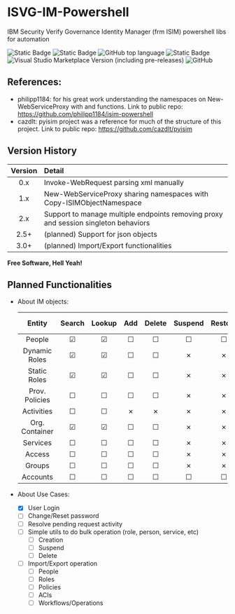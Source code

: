 # ISVG-IM-Powershell
IBM Security Verify Governance Identity Manager (frm ISIM) powershell libs for automation

![Static Badge](https://img.shields.io/badge/version-2.3.3c-green)
![Static Badge](https://img.shields.io/badge/status-on%20development-yellowgreen)
![GitHub top language](https://img.shields.io/github/languages/top/lvalovits/ISVG-IM-Powershell?logo=powershell)
![Static Badge](https://img.shields.io/badge/PowerShell-v5.1-blue?logo=powershell)
![Visual Studio Marketplace Version (including pre-releases)](https://img.shields.io/visual-studio-marketplace/v/ms-vscode.powershell?logo=visualstudiocode)
![GitHub](https://img.shields.io/github/license/lvalovits/ISVG-IM-Powershell)

## References:
 * philipp1184:	for his great work understanding the namespaces on New-WebServiceProxy with <Copy-ISIMObjectNamespace> and <Convert-2WSAttr> functions. Link to public repo: https://github.com/philipp1184/isim-powershell
* cazdlt:			pyisim project was a reference for much of the structure of this project. Link to public repo: https://github.com/cazdlt/pyisim

## Version History

|	Version	|	Detail																				|
|:---------:|:--------------------------------------------------------------------------------------|
|	0.x		|	Invoke-WebRequest parsing xml manually												|
|	1.x		|	New-WebServiceProxy sharing namespaces with Copy-ISIMObjectNamespace				|
|	2.x		|	Support to manage multiple endpoints removing proxy and session singleton behaviors	|
|   2.5+	|	(planned) Support for json objects													|
|   3.0+	|	(planned) Import/Export functionalities												|

**Free Software, Hell Yeah!**

## Planned Functionalities
- About IM objects:

	|	Entity			|	Search	|	Lookup	|	Add		|	Delete	|	Suspend	|	Restore	|	Modify	<br> fdsaf|
	|:-----------------:|:---------:|:---------:|:---------:|:---------:|:---------:|:---------:|:---------:|
	|	People			|	&#9745;	|	&#9745;	|	&#9744;	|	&#9744;	|	&#9744;	|	&#9744;	|	&#9744;	|
	|	Dynamic Roles	|	&#9745;	|	&#9745;	|	&#9744;	|	&#9744;	|	&cross;	|	&cross;	|	&#9744;	|
	|	Static Roles	|	&#9745;	|	&#9745;	|	&#9744;	|	&#9744;	|	&cross;	|	&cross;	|	&#9744;	|
	|	Prov. Policies	|	&#9744;	|	&#9744;	|	&#9744;	|	&#9744;	|	&cross;	|	&cross;	|	&#9744;	|
	|	Activities		|	&#9744;	|	&#9744;	|	&cross;	|	&cross;	|	&cross;	|	&cross;	|	&cross;	|
	|	Org. Container	|	&#9745;	|	&#9745;	|	&#9744;	|	&#9744;	|	&cross;	|	&cross;	|	&#9744;	|
	|	Services		|	&#9744;	|	&#9744;	|	&#9744;	|	&#9744;	|	&cross;	|	&cross;	|	&#9744;	|
	|	Access			|	&#9744;	|	&#9744;	|	&#9744;	|	&#9744;	|	&cross;	|	&cross;	|	&#9744;	|
	|	Groups			|	&#9744;	|	&#9744;	|	&#9744;	|	&#9744;	|	&cross;	|	&cross;	|	&#9744;	|
	|	Accounts		|	&#9744;	|	&#9744;	|	&#9744;	|	&#9744;	|	&#9744;	|	&#9744;	|	&#9744;	|

- About Use Cases:
	- [x] User Login
	- [ ] Change/Reset password
	- [ ] Resolve pending request activity
	- [ ] Simple utils to do bulk operation (role, person, service, etc)
		- [ ] Creation
		- [ ] Suspend
		- [ ] Delete
	- [ ] Import/Export operation
		- [ ] People
		- [ ] Roles
		- [ ] Policies
		- [ ] ACIs
		- [ ] Workflows/Operations
